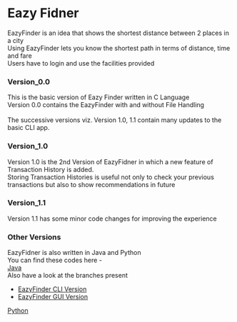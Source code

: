 # Eazy Fidner
EazyFinder is an idea that shows the shortest distance between 2 places in a city<br>
Using EazyFinder lets you know the shortest path in terms of distance, time and fare<br>
Users have to login and use the facilities provided<br>

### Version_0.0
This is the basic version of Eazy Finder written in C Language<br>
Version 0.0 contains the EazyFinder with and without File Handling<br><br>
The successive versions viz. Version 1.0, 1.1 contain many updates to the basic CLI app.<br>

### Version_1.0
Version 1.0 is the 2nd Version of EazyFidner in which a new feature of Transaction History is added.<br>
Storing Transaction Histories is useful not only to check your previous transactions but also to show recommendations in future

### Version_1.1

Version 1.1 has some minor code changes for improving the experience<br>

### Other Versions
EazyFidner is also written in Java and Python<br>
You can find these codes here - <br>
<a href="https://github.com/rohithpala/EazyFinder_JavaVersion">Java</a><br>
Also have a look at the branches present
<ul>
   <li><a href="https://github.com/rohithpala/EazyFinder_JavaVersion/tree/EazyFinderCLI">EazyFinder CLI Version</a></li>
   <li><a href="https://github.com/rohithpala/EazyFinder_JavaVersion/tree/EazyFinderGUI">EazyFinder GUI Version</a></li>
</ul>
<a href="https://github.com/rohithpala/EazyFinder_PythonVersion">Python</a><br>